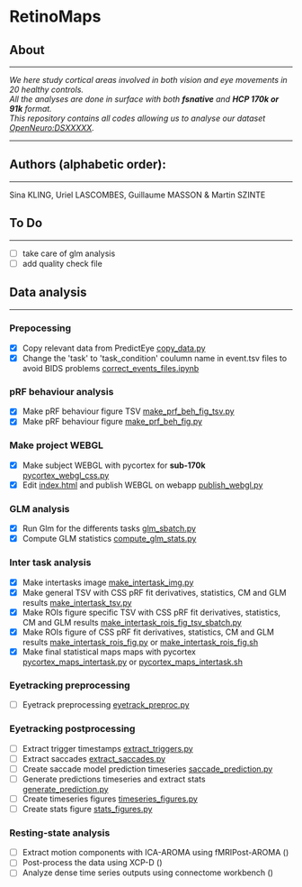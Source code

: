 # RetinoMaps
## About
---
*We here study cortical areas involved in both vision and eye movements in 20 healthy controls.</br>*
*All the analyses are done in surface with both **fsnative** and **HCP 170k or 91k** format.</br>*
*This repository contains all codes allowing us to analyse our dataset [OpenNeuro:DSXXXXX](https://openneuro.org/datasets/dsXXXX).</br>*

---
## Authors (alphabetic order): 
---
Sina KLING, Uriel LASCOMBES, Guillaume MASSON & Martin SZINTE

## To Do 
---
- [ ] take care of glm analysis
- [ ] add quality check file

## Data analysis
---
### Prepocessing
- [x] Copy relevant data from PredictEye [copy_data.py](preproc/bids_copy_data.sh) 
- [x] Change the 'task' to 'task_condition' coulumn name in event.tsv files to avoid BIDS problems [correct_events_files.ipynb](preproc/correct_events_files.ipynb)

### pRF behaviour analysis
- [x] Make pRF behaviour figure TSV [make_prf_beh_fig_tsv.py](pRF_beh/make_prf_beh_fig_tsv.py)
- [x] Make pRF behaviour figure [make_prf_beh_fig.py](pRF_beh/make_prf_beh_fig.py)

### Make project WEBGL
- [x] Make subject WEBGL with pycortex for **sub-170k** [pycortex_webgl_css.py](webgl/pycortex_webgl_css.py)
- [x] Edit [index.html](analysis_code/postproc/prf/webgl/index.html) and publish WEBGL on webapp [publish_webgl.py](webgl/publish_webgl.py)

### GLM analysis
- [x] Run Glm for the differents tasks [glm_sbatch.py](glm/fit/glm_sbatch.py)
- [x] Compute GLM statistics [compute_glm_stats.py](glm/postfit/compute_glm_stats.py)

### Inter task analysis
- [x] Make intertasks image [make_intertask_img.py](intertask/make_intertask_img.py)
- [x] Make general TSV with CSS pRF fit derivatives, statistics, CM and GLM results [make_intertask_tsv.py](intertask/make_intertask_tsv.py)
- [x] Make ROIs figure specific TSV with CSS pRF fit derivatives, statistics, CM  and GLM results [make_intertask_rois_fig_tsv_sbatch.py](intertask/make_rois_fig_tsv.py) 
- [x] Make ROIs figure of CSS pRF fit derivatives, statistics, CM and GLM results [make_intertask_rois_fig.py](intertask/make_intertask_rois_fig.py) or [make_intertask_rois_fig.sh](intertask/make_intertask_rois_fig.sh)
- [x] Make final statistical maps maps with pycortex [pycortex_maps_intertask.py](intertask/pycortex_maps_intertask.py) or [pycortex_maps_intertask.sh](intertask/pycortex_maps_intertask.sh)

### Eyetracking preprocessing 
- [ ] Eyetrack preprocessing [eyetrack_preproc.py](eyetracking/eyetrack_preproc.py)

### Eyetracking postprocessing
- [ ] Extract trigger timestamps [extract_triggers.py](eyetracking/extract_triggers.py)
- [ ] Extract saccades [extract_saccades.py](eyetracking/extract_saccades.py)
- [ ] Create saccade model prediction timeseries [saccade_prediction.py](eyetracking/saccade_prediction.py)
- [ ] Generate predictions timeseries and extract stats [generate_prediction.py](eyetracking/generate_prediction.py)
- [ ] Create timeseries figures [timeseries_figures.py](eyetracking/timeseries_figures.py)
- [ ] Create stats figure [stats_figures.py](eyetracking/stats_figures.py)

### Resting-state analysis
- [ ] Extract motion components with ICA-AROMA using fMRIPost-AROMA ()
- [ ] Post-process the data using XCP-D ()
- [ ] Analyze dense time series outputs using connectome workbench ()
